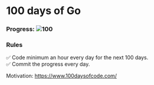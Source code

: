 # 100 days of Go 

### Progress: ![100](https://img.shields.io/badge/38-100-blue)

### Rules
✅ Code minimum an hour every day for the next 100 days.<br>
✅ Commit the progress every day.

Motivation: https://www.100daysofcode.com/
